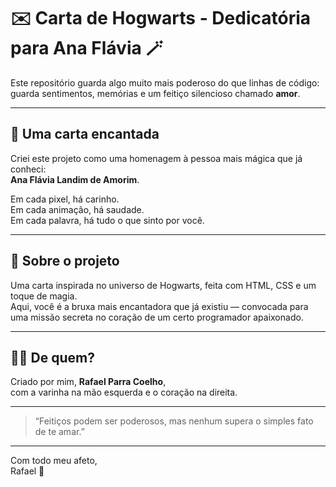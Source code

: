 # ✉️ Carta de Hogwarts - Dedicatória para Ana Flávia 🪄

Este repositório guarda algo muito mais poderoso do que linhas de código:  
guarda sentimentos, memórias e um feitiço silencioso chamado **amor**.

---

## 💌 Uma carta encantada

Criei este projeto como uma homenagem à pessoa mais mágica que já conheci:  
**Ana Flávia Landim de Amorim**.

Em cada pixel, há carinho.  
Em cada animação, há saudade.  
Em cada palavra, há tudo o que sinto por você.

---

## 🌟 Sobre o projeto

Uma carta inspirada no universo de Hogwarts, feita com HTML, CSS e um toque de magia.  
Aqui, você é a bruxa mais encantadora que já existiu — convocada para uma missão secreta no coração de um certo programador apaixonado.

---

## 🧙‍♂️ De quem?

Criado por mim, **Rafael Parra Coelho**,  
com a varinha na mão esquerda e o coração na direita.

---

> “Feitiços podem ser poderosos, mas nenhum supera o simples fato de te amar.”

---

Com todo meu afeto,  
Rafael 💖
